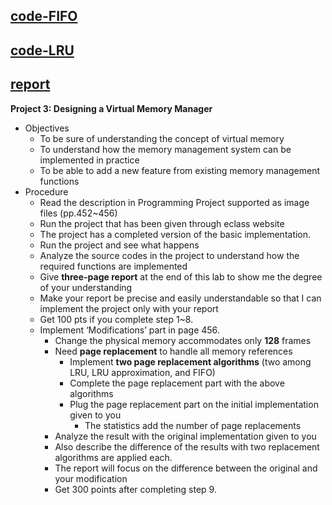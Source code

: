 ## [code-FIFO](https://github.com/yuseogi0218/ITM/tree/main/3-1/OperatingSystemDesign-VirtualMemory_Manager/FIFO)
## [code-LRU](https://github.com/yuseogi0218/ITM/tree/main/3-1/OperatingSystemDesign-VirtualMemory_Manager/LRU)
## [report](https://github.com/yuseogi0218/ITM/blob/main/3-1/OperatingSystemDesign-VirtualMemory_Manager/report/report.md)

 
**Project 3: Designing a Virtual Memory Manager** 

- Objectives
  - To be sure of understanding the concept of virtual memory
  - To understand how the memory management system can be implemented in practice
  - To be able to add a new feature from existing memory management functions
- Procedure
  - Read the description in Programming Project supported as image files (pp.452~456)
  - Run the project that has been given through eclass website
  - The project has a completed version of the basic implementation.
  - Run the project and see what happens
  - Analyze the source codes in the project to understand how the required functions are implemented
  - Give **three-page report** at the end of this lab to show me the degree of your understanding
  - Make your report be precise and easily understandable so that I can implement the project only with your report
  - Get 100 pts if you complete step 1~8.
  - Implement ‘Modifications’ part in page 456.
    - Change the physical memory accommodates only **128** frames
    - Need **page replacement** to handle all memory references
      - Implement **two page replacement algorithms** (two among LRU, LRU approximation, and FIFO)
      - Complete the page replacement part with the above algorithms
      - Plug the page replacement part on the initial implementation given to you
        - The statistics add the number of page replacements 
    - Analyze the result with the original implementation given to you
    - Also describe the difference of the results with two replacement algorithms are applied each.
    - The report will focus on the difference between the original and your modification
    - Get 300 points after completing step 9.


